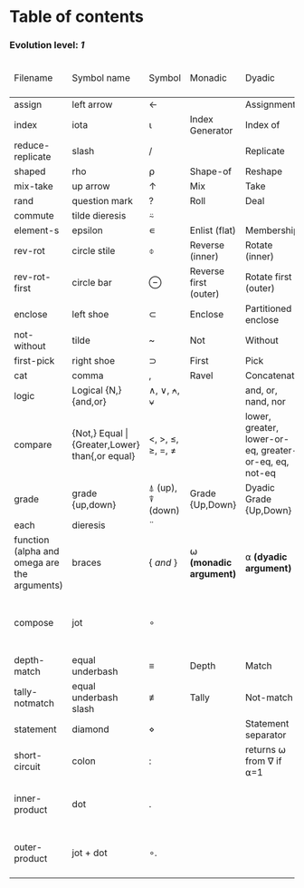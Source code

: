 <h1>Table of contents</h1>

<h3>Evolution level: <i>1</i></h3>

<table>
  <thead>
    <tr>
      <td>Filename</td>
      <td>Symbol name</td>
      <td>Symbol</td>
      <td>Monadic</td>
      <td>Dyadic</td>
      <td>Operator <i>(higher-order)</i></td>
    </tr>
  </thead>
  <tbody>
    <tr>
      <td>assign</td>
      <td>left arrow</td>
      <td>←</td>
      <td></td>
      <td>Assignment</td>
      <td></td>
    </tr>
    <tr>
      <td>index</td>
      <td>iota</td>
      <td>⍳</td>
      <td>Index Generator</td>
      <td>Index of</td>
      <td></td>
    </tr>
    <tr>
      <td>reduce-replicate</td>
      <td>slash</td>
      <td>/</td>
      <td></td>
      <td>Replicate</td>
      <td>Reduce</td>
    </tr>
    <tr>
      <td>shaped</td>
      <td>rho</td>
      <td>⍴</td>
      <td>Shape-of</td>
      <td>Reshape</td>
      <td></td>
    </tr>
    <tr>
      <td>mix-take</td>
      <td>up arrow</td>
      <td>↑</td>
      <td>Mix</td>
      <td>Take</td>
      <td></td>
    </tr>
    <tr>
      <td>rand</td>
      <td>question mark</td>
      <td>?</td>
      <td>Roll</td>
      <td>Deal</td>
      <td></td>
    </tr>
    <tr>
      <td>commute</td>
      <td>tilde dieresis</td>
      <td>⍨</td>
      <td></td>
      <td></td>
      <td>Commute</td>
    </tr>
    <tr>
      <td>element-s</td>
      <td>epsilon</td>
      <td>∊</td>
      <td>Enlist (flat)</td>
      <td>Membership</td>
      <td></td>
    </tr>
    <tr>
      <td>rev-rot</td>
      <td>circle stile</td>
      <td>⌽</td>
      <td>Reverse (inner)</td>
      <td>Rotate (inner)</td>
      <td></td>
    </tr>
    <tr>
      <td>rev-rot-first</td>
      <td>circle bar</td>
      <td>⊖</td>
      <td>Reverse first (outer)</td>
      <td>Rotate first (outer)</td>
      <td></td>
    </tr>
    <tr>
      <td>enclose</td>
      <td>left shoe</td>
      <td>⊂</td>
      <td>Enclose</td>
      <td>Partitioned enclose</td>
      <td></td>
    </tr>
    <tr>
      <td>not-without</td>
      <td>tilde</td>
      <td>~</td>
      <td>Not</td>
      <td>Without</td>
      <td></td>
    </tr>
    <tr>
      <td>first-pick</td>
      <td>right shoe</td>
      <td>⊃</td>
      <td>First</td>
      <td>Pick</td>
      <td></td>
    </tr>
    <tr>
      <td>cat</td>
      <td>comma</td>
      <td>,</td>
      <td>Ravel</td>
      <td>Concatenate</td>
      <td></td>
    </tr>
    <tr>
      <td>logic</td>
      <td>Logical {N,}{and,or}</td>
      <td>∧, ∨, ⍲, ⍱</td>
      <td></td>
      <td>and, or, nand, nor</td>
      <td></td>
    </tr>
    <tr>
      <td>compare</td>
      <td>{Not,} Equal | {Greater,Lower} than{,or equal}</td>
      <td><, >, ≤, ≥, =, ≠</td>
      <td></td>
      <td>lower, greater, lower-or-eq, greater-or-eq, eq, not-eq</td>
      <td></td>
    </tr>
    <tr>
      <td>grade</td>
      <td>grade {up,down}</td>
      <td>⍋ (up), ⍒ (down)</td>
      <td>Grade {Up,Down}</td>
      <td>Dyadic Grade {Up,Down}</td>
      <td></td>
    </tr>
    <tr>
      <td>each</td>
      <td>dieresis</td>
      <td>¨</td>
      <td></td>
      <td></td>
      <td>Each</td>
    </tr>
    <tr>
      <td>function (alpha and omega are the arguments)</td>
      <td>braces</td>
      <td>{ <i>and</i> }</td>
      <td>⍵ <b>(monadic argument)</b></td>
      <td>⍺ <b>(dyadic argument)</b></td>
      <td>Function</td>
    </tr>
    <tr>
      <td>compose</td>
      <td>jot</td>
      <td>∘</td>
      <td></td>
      <td></td>
      <td>Monadic compose (e.g.: ⍴∘⍴) / Currying</td>
    </tr>
    <tr>
      <td>depth-match</td>
      <td>equal underbash</td>
      <td>≡</td>
      <td>Depth</td>
      <td>Match</td>
      <td></td>
    </tr>
    <tr>
      <td>tally-notmatch</td>
      <td>equal underbash slash</td>
      <td>≢</td>
      <td>Tally</td>
      <td>Not-match</td>
      <td></td>
    </tr>
    <tr>
      <td>statement</td>
      <td>diamond</td>
      <td>⋄</td>
      <td></td>
      <td>Statement separator</td>
      <td></td>
    </tr>
    <tr>
      <td>short-circuit</td>
      <td>colon</td>
      <td>:</td>
      <td></td>
      <td>returns ⍵ from ∇ if ⍺=1</td>
      <td></td>
    </tr>
    <tr>
      <td>inner-product</td>
      <td>dot</td>
      <td>.</td>
      <td></td>
      <td></td>
      <td>Inner product (e.g.: +.×)</td>
    </tr>
    <tr>
      <td>outer-product</td>
      <td>jot + dot</td>
      <td>∘.</td>
      <td></td>
      <td></td>
      <td>Outer product (e.g.: ∘.+)</td>
    </tr>
  </tbody>
</table>
